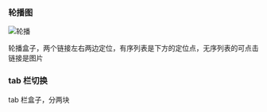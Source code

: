 ### 轮播图

![轮播](D:\web\html\image\轮播.png)

轮播盒子，两个链接左右两边定位，有序列表是下方的定位点，无序列表的可点击链接是图片

### tab 栏切换

tab 栏盒子，分两块